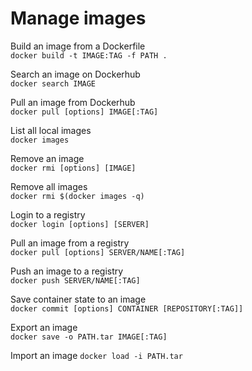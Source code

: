 # Manage images

Build an image from a Dockerfile  
`docker build -t IMAGE:TAG -f PATH .`

Search an image on Dockerhub  
`docker search IMAGE`

Pull an image from Dockerhub  
`docker pull [options] IMAGE[:TAG]`

List all local images  
`docker images`

Remove an image  
`docker rmi [options] [IMAGE]`

Remove all images  
`docker rmi $(docker images -q)`

Login to a registry  
`docker login [options] [SERVER]`

Pull an image from a registry  
`docker pull [options] SERVER/NAME[:TAG]`

Push an image to a registry  
`docker push SERVER/NAME[:TAG]`

Save container state to an image  
`docker commit [options] CONTAINER [REPOSITORY[:TAG]]`

Export an image  
`docker save -o PATH.tar IMAGE[:TAG]`

Import an image
`docker load -i PATH.tar`
